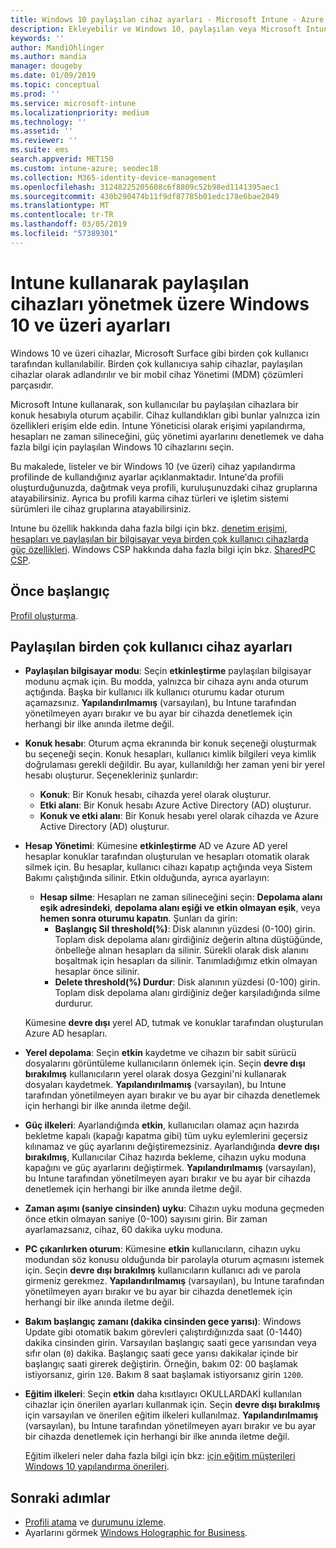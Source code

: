 ```yaml
---
title: Windows 10 paylaşılan cihaz ayarları - Microsoft Intune - Azure | Microsoft Docs
description: Ekleyebilir ve Windows 10, paylaşılan veya Microsoft Intune birden çok kullanıcı tarafından kullanılan cihazları yapılandırmak için kullanabilirsiniz. Tüm ayarların bir listesi ve Microsoft Surface dahil olmak üzere, bir cihazda ne yaptıklarını görün. Konuk hesapları denetlemek, hesaplarını yönetme ve etkin olmayan hesaplar silmek, izin verme veya engelleme yerel depoya kaydetme, Ayarla güç ve uyku seçenekleri, ne zaman güncelleştirmeler yüklenir ve cihazları bir cihaz yapılandırma profili eğitim ortamlarında kullanmak seçin.
keywords: ''
author: MandiOhlinger
ms.author: mandia
manager: dougeby
ms.date: 01/09/2019
ms.topic: conceptual
ms.prod: ''
ms.service: microsoft-intune
ms.localizationpriority: medium
ms.technology: ''
ms.assetid: ''
ms.reviewer: ''
ms.suite: ems
search.appverid: MET150
ms.custom: intune-azure; seodec18
ms.collection: M365-identity-device-management
ms.openlocfilehash: 31248225205608c6f8809c52b98ed1141395aec1
ms.sourcegitcommit: 430b290474b11f9df87785b01edc178e6bae2049
ms.translationtype: MT
ms.contentlocale: tr-TR
ms.lasthandoff: 03/05/2019
ms.locfileid: "57389301"
---
```

# <a name="windows-10-and-later-settings-to-manage-shared-devices-using-intune"></a>Intune kullanarak paylaşılan cihazları yönetmek üzere Windows 10 ve üzeri ayarları

Windows 10 ve üzeri cihazlar, Microsoft Surface gibi birden çok kullanıcı tarafından kullanılabilir. Birden çok kullanıcıya sahip cihazlar, paylaşılan cihazlar olarak adlandırılır ve bir mobil cihaz Yönetimi (MDM) çözümleri parçasıdır.

Microsoft Intune kullanarak, son kullanıcılar bu paylaşılan cihazlara bir konuk hesabıyla oturum açabilir. Cihaz kullandıkları gibi bunlar yalnızca izin özellikleri erişim elde edin. Intune Yöneticisi olarak erişimi yapılandırma, hesapları ne zaman silineceğini, güç yönetimi ayarlarını denetlemek ve daha fazla bilgi için paylaşılan Windows 10 cihazlarını seçin.

Bu makalede, listeler ve bir Windows 10 (ve üzeri) cihaz yapılandırma profilinde de kullandığınız ayarlar açıklanmaktadır. Intune'da profili oluşturduğunuzda, dağıtmak veya profili, kuruluşunuzdaki cihaz gruplarına atayabilirsiniz. Ayrıca bu profili karma cihaz türleri ve işletim sistemi sürümleri ile cihaz gruplarına atayabilirsiniz.

Intune bu özellik hakkında daha fazla bilgi için bkz. [denetim erişimi, hesapları ve paylaşılan bir bilgisayar veya birden çok kullanıcı cihazlarda güç özellikleri](shared-user-device-settings.md). Windows CSP hakkında daha fazla bilgi için bkz. [SharedPC CSP](https://docs.microsoft.com/windows/client-management/mdm/sharedpc-csp).

## <a name="before-your-begin"></a>Önce başlangıç

[Profil oluşturma](shared-user-device-settings.md).

## <a name="shared-multi-user-device-settings"></a>Paylaşılan birden çok kullanıcı cihaz ayarları

- **Paylaşılan bilgisayar modu**: Seçin **etkinleştirme** paylaşılan bilgisayar modunu açmak için. Bu modda, yalnızca bir cihaza aynı anda oturum açtığında. Başka bir kullanıcı ilk kullanıcı oturumu kadar oturum açamazsınız. **Yapılandırılmamış** (varsayılan), bu Intune tarafından yönetilmeyen ayarı bırakır ve bu ayar bir cihazda denetlemek için herhangi bir ilke anında iletme değil.
- **Konuk hesabı**: Oturum açma ekranında bir konuk seçeneği oluşturmak bu seçeneği seçin. Konuk hesapları, kullanıcı kimlik bilgileri veya kimlik doğrulaması gerekli değildir. Bu ayar, kullanıldığı her zaman yeni bir yerel hesabı oluşturur. Seçenekleriniz şunlardır:
  - **Konuk**: Bir Konuk hesabı, cihazda yerel olarak oluşturur.
  - **Etki alanı**: Bir Konuk hesabı Azure Active Directory (AD) oluşturur.
  - **Konuk ve etki alanı**: Bir Konuk hesabı yerel olarak cihazda ve Azure Active Directory (AD) oluşturur.
- **Hesap Yönetimi**: Kümesine **etkinleştirme** AD ve Azure AD yerel hesaplar konuklar tarafından oluşturulan ve hesapları otomatik olarak silmek için. Bu hesaplar, kullanıcı cihazı kapatıp açtığında veya Sistem Bakımı çalıştığında silinir. Etkin olduğunda, ayrıca ayarlayın:
  - **Hesap silme**: Hesapları ne zaman silineceğini seçin: **Depolama alanı eşik adresindeki**, **depolama alanı eşiği ve etkin olmayan eşik**, veya **hemen sonra oturumu kapatın**. Şunları da girin:
    - **Başlangıç Sil threshold(%)**: Disk alanının yüzdesi (0-100) girin. Toplam disk depolama alanı girdiğiniz değerin altına düştüğünde, önbelleğe alınan hesapları da silinir. Sürekli olarak disk alanını boşaltmak için hesapları da silinir. Tanımladığımız etkin olmayan hesaplar önce silinir.
    - **Delete threshold(%) Durdur**: Disk alanının yüzdesi (0-100) girin. Toplam disk depolama alanı girdiğiniz değer karşıladığında silme durdurur.

  Kümesine **devre dışı** yerel AD, tutmak ve konuklar tarafından oluşturulan Azure AD hesapları.

- **Yerel depolama**: Seçin **etkin** kaydetme ve cihazın bir sabit sürücü dosyalarını görüntüleme kullanıcıların önlemek için. Seçin **devre dışı bırakılmış** kullanıcıların yerel olarak dosya Gezgini'ni kullanarak dosyaları kaydetmek. **Yapılandırılmamış** (varsayılan), bu Intune tarafından yönetilmeyen ayarı bırakır ve bu ayar bir cihazda denetlemek için herhangi bir ilke anında iletme değil.
- **Güç ilkeleri**: Ayarlandığında **etkin**, kullanıcıları olamaz açın hazırda bekletme kapalı (kapağı kapatma gibi) tüm uyku eylemlerini geçersiz kılınamaz ve güç ayarlarını değiştiremezsiniz. Ayarlandığında **devre dışı bırakılmış**, Kullanıcılar Cihaz hazırda bekleme, cihazın uyku moduna kapağını ve güç ayarlarını değiştirmek. **Yapılandırılmamış** (varsayılan), bu Intune tarafından yönetilmeyen ayarı bırakır ve bu ayar bir cihazda denetlemek için herhangi bir ilke anında iletme değil.
- **Zaman aşımı (saniye cinsinden) uyku**: Cihazın uyku moduna geçmeden önce etkin olmayan saniye (0-100) sayısını girin. Bir zaman ayarlamazsanız, cihaz, 60 dakika uyku moduna.
- **PC çıkarılırken oturum**: Kümesine **etkin** kullanıcıların, cihazın uyku modundan söz konusu olduğunda bir parolayla oturum açmasını istemek için. Seçin **devre dışı bırakılmış** kullanıcıların kullanıcı adı ve parola girmeniz gerekmez. **Yapılandırılmamış** (varsayılan), bu Intune tarafından yönetilmeyen ayarı bırakır ve bu ayar bir cihazda denetlemek için herhangi bir ilke anında iletme değil.
- **Bakım başlangıç zamanı (dakika cinsinden gece yarısı)**: Windows Update gibi otomatik bakım görevleri çalıştırdığınızda saat (0-1440) dakika cinsinden girin. Varsayılan başlangıç saati gece yarısından veya sıfır olan (`0`) dakika. Başlangıç saati gece yarısı dakikalar içinde bir başlangıç saati girerek değiştirin. Örneğin, bakım 02: 00 başlamak istiyorsanız, girin `120`. Bakım 8 saat başlamak istiyorsanız girin `1200`.
- **Eğitim ilkeleri**: Seçin **etkin** daha kısıtlayıcı OKULLARDAKİ kullanılan cihazlar için önerilen ayarları kullanmak için. Seçin **devre dışı bırakılmış** için varsayılan ve önerilen eğitim ilkeleri kullanılmaz. **Yapılandırılmamış** (varsayılan), bu Intune tarafından yönetilmeyen ayarı bırakır ve bu ayar bir cihazda denetlemek için herhangi bir ilke anında iletme değil.

  Eğitim ilkeleri neler daha fazla bilgi için bkz: [için eğitim müşterileri Windows 10 yapılandırma önerileri](https://docs.microsoft.com/education/windows/configure-windows-for-education).

## <a name="next-steps"></a>Sonraki adımlar

- [Profili atama](device-profile-assign.md) ve [durumunu izleme](device-profile-monitor.md).
- Ayarlarını görmek [Windows Holographic for Business](shared-user-device-settings-windows-holographic.md).
